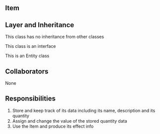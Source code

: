 ## Item



## Layer and Inheritance
This class has no inheritance from other classes

This class is an interface

This is an Entity class

## Collaborators
None

## Responsibilities

1. Store and keep track of its data including its name, description and its quantity
2. Assign and change the value of the stored quantity data
3. Use the Item and produce its effect info

